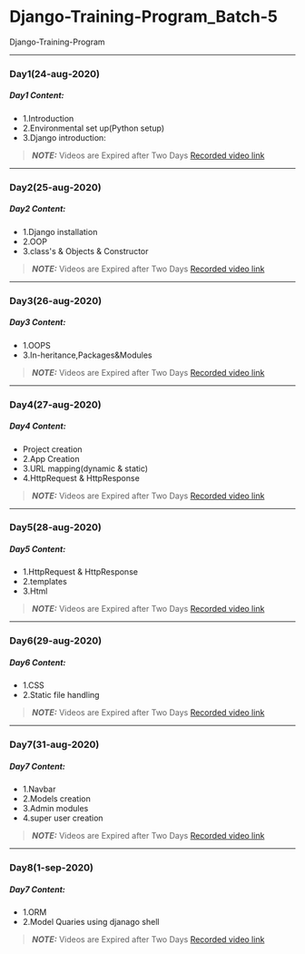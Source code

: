 # Django-Training-Program_Batch-5
Django-Training-Program
_____
### Day1(24-aug-2020)
##### Day1 Content:

- 1.Introduction 
- 2.Environmental set up(Python setup)
- 3.Django introduction:

> **_NOTE:_** Videos are Expired after Two Days
[Recorded video link](https://transcripts.gotomeeting.com/#/s/0f130d5ea2a5968cf4f4ef0d0852562fd917ec835045a68c7becf549b02c8f0d)

_____
### Day2(25-aug-2020)
##### Day2 Content:

- 1.Django installation
- 2.OOP
- 3.class's & Objects & Constructor

> **_NOTE:_** Videos are Expired after Two Days
[Recorded video link](https://transcripts.gotomeeting.com/#/s/ddb4eea41220400ac23b77053b1b5561d08917f5a2decf0b64fc4e714141d508)

_____
### Day3(26-aug-2020)
##### Day3 Content:

- 1.OOPS
- 3.In-heritance,Packages&Modules

> **_NOTE:_** Videos are Expired after Two Days
[Recorded video link](https://transcripts.gotomeeting.com/#/s/635d9c774eccbacb5271eb9fcfd07b069cb61654231ade216203dfb66386dcc7)

_____
### Day4(27-aug-2020)
##### Day4 Content:

- Project creation
- 2.App Creation 
- 3.URL mapping(dynamic & static)
- 4.HttpRequest & HttpResponse

> **_NOTE:_** Videos are Expired after Two Days
[Recorded video link](https://transcripts.gotomeeting.com/#/s/1a98a821a62fb0588e33bf99f5d40f21f433f56a3d1762836895633cca594fcd)

_____
### Day5(28-aug-2020)
##### Day5 Content:

- 1.HttpRequest & HttpResponse
- 2.templates
- 3.Html

> **_NOTE:_** Videos are Expired after Two Days
[Recorded video link](https://transcripts.gotomeeting.com/#/s/1f190d7eb1a8365f8e7a73598e36bf9da1e46e50625d1b3083f9a6758d037b7d)

_____
### Day6(29-aug-2020)
##### Day6 Content:

- 1.CSS
- 2.Static file handling

> **_NOTE:_** Videos are Expired after Two Days
[Recorded video link](https://transcripts.gotomeeting.com/#/s/92eb3a1621152d6aa2f5b40f8cc356b04a611ebe4e96cf367b4bd9bef2e4a2c9)

_____
### Day7(31-aug-2020)
##### Day7 Content:

- 1.Navbar
- 2.Models creation
- 3.Admin modules
- 4.super user creation

> **_NOTE:_** Videos are Expired after Two Days
[Recorded video link](https://transcripts.gotomeeting.com/#/s/d824a55eddec4211cbc9427374538b4d6e5453d925ea985d9cb308615f3ccce9)

_____
### Day8(1-sep-2020)
##### Day7 Content:

- 1.ORM
- 2.Model Quaries using djanago shell

> **_NOTE:_** Videos are Expired after Two Days
[Recorded video link](https://transcripts.gotomeeting.com/#/s/bd81b531c6b5526d819127d82b335737384fbf91ed4caf25a59b9f50a5de18d6)

